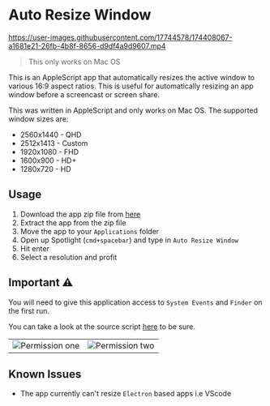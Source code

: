 # Auto Resize Window

https://user-images.githubusercontent.com/17744578/174408067-a1681e21-26fb-4b8f-8656-d9df4a9d9607.mp4

> This only works on Mac OS

This is an AppleScript app that automatically resizes the active window to various 16:9 aspect ratios. This is useful for automatically resizing an app window before a screencast or screen share.

This was written in AppleScript and only works on Mac OS. The supported window sizes are:
* 2560x1440 - QHD
* 2512x1413 - Custom
* 1920x1080 - FHD
* 1600x900 - HD+
* 1280x720 - HD

## Usage
1. Download the app zip file from [here](https://github.com/cokoghenun/auto-resize-window/raw/main/Auto%20Resize%20Window.zip)
1. Extract the app from the zip file
1. Move the app to your `Applications` folder
1. Open up Spotlight (`cmd+spacebar`) and type in `Auto Resize Window`
1. Hit enter
1. Select a resolution and profit

## Important ⚠️
You will need to give this application access to `System Events` and `Finder` on the first run.

You can take a look at the source script [here](src/scrpt.scpt) to be sure.

| | |
|:-------------------------:|:-------------------------:|
|![Permission one](src/images/System%20Events.png)|![Permission two](src/images/Finder.png)|

## Known Issues
* The app currently can't resize `Electron` based apps i.e VScode
